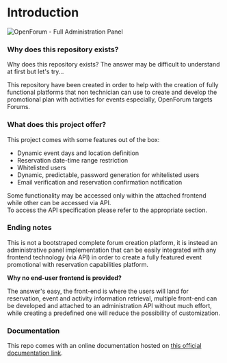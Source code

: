 # Introduction

![OpenForum - Full Administration Panel](https://github.com/ebalo55/student-forum-full-backend/raw/main/resources/assets/images/cover.svg)

### Why does this repository exists?

Why does this repository exists? The answer may be difficult to understand at first but let's try...

This repository have been created in order to help with the creation of fully functional platforms that non technician can use to create and develop the promotional plan with activities for events especially, OpenForum targets Forums.

### What does this project offer?

This project comes with some features out of the box:

* Dynamic event days and location definition
* Reservation date-time range restriction
* Whitelisted users
* Dynamic, predictable, password generation for whitelisted users
* Email verification and reservation confirmation notification

Some functionality may be accessed only within the attached frontend while other can be accessed via API.\
To access the API specification please refer to the appropriate section.

### Ending notes

This is not a bootstraped complete forum creation platform, it is instead an administrative panel implementation that can be easily integrated with any frontend technology (via API) in order to create a fully featured event promotional with reservation capabilities platform.

**Why no end-user frontend is provided?**

The answer's easy, the front-end is where the users will land for reservation, event and activity information retrieval, multiple front-end can be developed and attached to an administration API without much effort, while creating a predefined one will reduce the possibility of customization.

### Documentation

This repo comes with an online documentation hosted on [this official documentation link](https://app.gitbook.com/s/EqPTxBs77BdlGcGLn0U0/).
